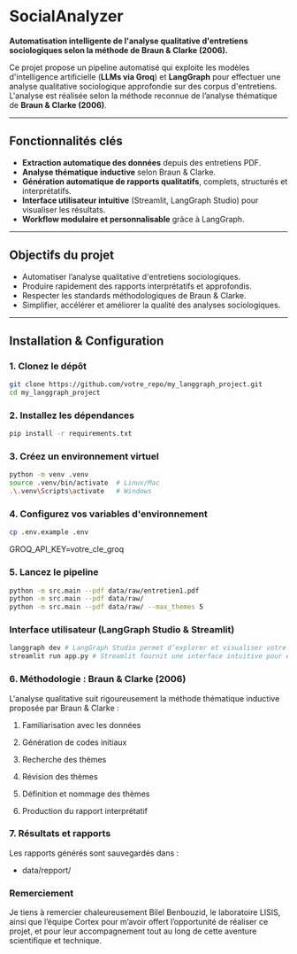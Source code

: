 # SocialAnalyzer 

**Automatisation intelligente de l'analyse qualitative d'entretiens sociologiques selon la méthode de Braun & Clarke (2006).**

Ce projet propose un pipeline automatisé qui exploite les modèles d'intelligence artificielle (**LLMs via Groq**) et **LangGraph** pour effectuer une analyse qualitative sociologique approfondie sur des corpus d'entretiens. L'analyse est réalisée selon la méthode reconnue de l’analyse thématique de **Braun & Clarke (2006)**.

---

## Fonctionnalités clés

- **Extraction automatique des données** depuis des entretiens PDF.
- **Analyse thématique inductive** selon Braun & Clarke.
- **Génération automatique de rapports qualitatifs**, complets, structurés et interprétatifs.
- **Interface utilisateur intuitive** (Streamlit, LangGraph Studio) pour visualiser les résultats.
- **Workflow modulaire et personnalisable** grâce à LangGraph.

---

## Objectifs du projet

- Automatiser l’analyse qualitative d'entretiens sociologiques.
- Produire rapidement des rapports interprétatifs et approfondis.
- Respecter les standards méthodologiques de Braun & Clarke.
- Simplifier, accélérer et améliorer la qualité des analyses sociologiques.

---

## Installation & Configuration

### 1. Clonez le dépôt

```bash
git clone https://github.com/votre_repo/my_langgraph_project.git
cd my_langgraph_project
```

### 2. Installez les dépendances

```bash
pip install -r requirements.txt
```


### 3. Créez un environnement virtuel
```bash
python -m venv .venv
source .venv/bin/activate  # Linux/Mac
.\.venv\Scripts\activate   # Windows
```
### 4. Configurez vos variables d'environnement
```bash
cp .env.example .env
```
GROQ_API_KEY=votre_cle_groq


### 5. Lancez le pipeline
```bash
python -m src.main --pdf data/raw/entretien1.pdf
python -m src.main --pdf data/raw/
python -m src.main --pdf data/raw/ --max_themes 5
```

### Interface utilisateur (LangGraph Studio & Streamlit)
```bash
langgraph dev # LangGraph Studio permet d’explorer et visualiser votre workflow. Lance le serveur LangGraph Studio
streamlit run app.py # Streamlit fournit une interface intuitive pour explorer les résultats
```

### 6. Méthodologie : Braun & Clarke (2006)

L'analyse qualitative suit rigoureusement la méthode thématique inductive proposée par Braun & Clarke :

1. Familiarisation avec les données

2. Génération de codes initiaux

3. Recherche des thèmes

4. Révision des thèmes

5. Définition et nommage des thèmes

6. Production du rapport interprétatif


### 7. Résultats et rapports
Les rapports générés sont sauvegardés dans :

- data/repport/

### Remerciement 

Je tiens à remercier chaleureusement Bilel Benbouzid, le laboratoire LISIS, ainsi que l’équipe Cortex pour m’avoir offert l’opportunité de réaliser ce projet, et pour leur accompagnement tout au long de cette aventure scientifique et technique.
